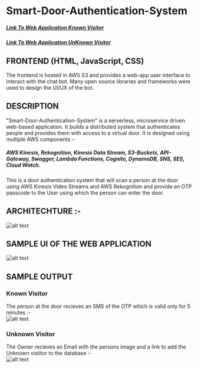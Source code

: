 # Smart-Door-Authentication-System
##### [Link To Web Application Known Visitor](http://smartdoorauthentication.s3-website-us-east-1.amazonaws.com/)
##### [Link To Web Application UnKnown Visitor](http://smartdoorauthentication.s3-website-us-east-1.amazonaws.com/VisitorInfo.html)


## FRONTEND (HTML, JavaScript, CSS)
The frontend is hosted in AWS S3 and provides a web-app user interface to interact with the chat bot. Many open source libraries and frameworks were used to design the UI/UX of the bot. 

## DESCRIPTION
"Smart-Door-Authentication-System" is a serverless, microservice driven web-based application. It builds a distributed system that authenticates people and provides them with access to a virtual door. It is designed using multiple AWS components :-
##### AWS Kinesis, Rekognition, Kinesis Data Stream, S3-Buckets, API-Gateway, Swagger, Lambda Functions, Cognito, DynamoDB, SNS, SES, Cloud Watch.

This is a door authentication system that will scan a person at the door using AWS Kinesis Video Streams and AWS Rekognition and provide an OTP passcode to the User using which the person can enter the door. 

## ARCHITECHTURE :- 
![alt text](https://github.com/maheshg23/Smart-Door-Authentication-System/blob/master/images/Architecture.png)


## SAMPLE UI OF THE WEB APPLICATION
![alt text](https://github.com/maheshg23/Smart-Door-Authentication-System/blob/master/images/ApplicationUI.jpg)


## SAMPLE OUTPUT 
### Known Visitor 
The person at the door recieves an SMS of the OTP which is valid only for 5 minutes :-  
![alt text](https://github.com/maheshg23/Smart-Door-Authentication-System/blob/master/images/KnownVisitor.jpeg)

### Unknown Visitor
The Owner recieves an Email with the persons image and a link to add the Unknown vistitor to the database :-   
![alt text](https://github.com/maheshg23/Smart-Door-Authentication-System/blob/master/images/UnknownVisitor.png)
 


